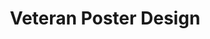 ---
layout: layouts/post.njk
tags:
- work
title: Veteran Poster Design
medium: Medium - Print (Poster) Design
software: Software Used - Photoshop, Illustrator and InDesign
featured_image: "/img/veteranpostermockup.png"
description: Description - For my senior thesis, I created a poster (16 inches by 20) to depict the severity of homeless people, especially the severe issues that homeless Veterans have to face.
---